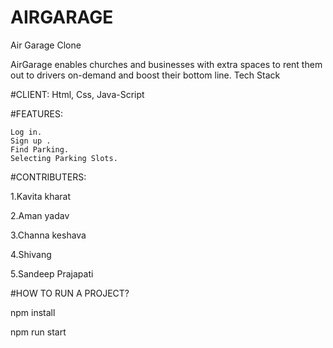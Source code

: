 # AIRGARAGE
Air Garage Clone

AirGarage enables churches and businesses with extra spaces to rent them out to drivers on-demand and boost their bottom line.
Tech Stack

#CLIENT: Html, Css, Java-Script

#FEATURES:

    Log in.
    Sign up .
    Find Parking.
    Selecting Parking Slots.
    
#CONTRIBUTERS:

1.Kavita kharat

2.Aman yadav

3.Channa keshava

4.Shivang

5.Sandeep Prajapati


#HOW TO RUN A PROJECT?

npm install

npm run start

